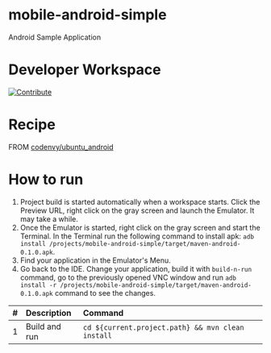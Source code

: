 # mobile-android-simple

Android Sample Application

# Developer Workspace

[![Contribute](http://beta.codenvy.com/factory/resources/codenvy-contribute.svg)](http://beta.codenvy.com/f?id=aaccd6ani3r1x310)

# Recipe

FROM [codenvy/ubuntu_android](https://hub.docker.com/r/codenvy/ubuntu_android/)

# How to run

1. Project build is started automatically when a workspace starts. Click the Preview URL, right click on the gray screen and launch the Emulator. It may take a while. 
2. Once the Emulator is started, right click on the gray screen and start the Terminal. In the Terminal run the following command to install apk: `adb install /projects/mobile-android-simple/target/maven-android-0.1.0.apk`.
3. Find your application in the Emulator's Menu.
4. Go back to the IDE. Change your application, build it with `build-n-run` command, go to the previously opened VNC window and run `adb install -r /projects/mobile-android-simple/target/maven-android-0.1.0.apk` command to see the changes.

| #       | Description           | Command  |
| :------------- |:-------------| :-----|
| 1      | Build and run | `cd ${current.project.path} && mvn clean install` |

